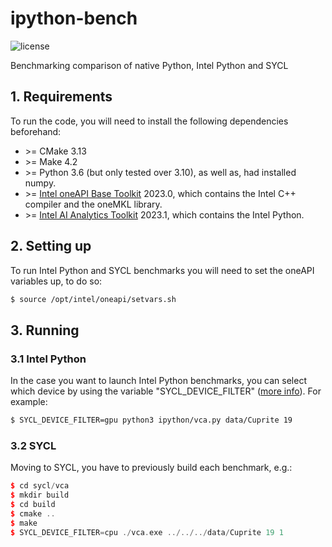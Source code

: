 # ipython-bench
<img alt="license" src="https://img.shields.io/github/license/mashape/apistatus.svg"/>

Benchmarking comparison of native Python, Intel Python and SYCL

## 1. Requirements
To run the code, you will need to install the following dependencies beforehand:

- \>= CMake 3.13
- \>= Make 4.2
- \>= Python 3.6 (but only tested over 3.10), as well as, had installed numpy.
- \>= [Intel oneAPI Base Toolkit](https://www.intel.com/content/www/us/en/developer/tools/oneapi/base-toolkit-download.html) 2023.0, which contains the Intel C++ compiler and the oneMKL library.
- \>= [Intel AI Analytics Toolkit](https://www.intel.com/content/www/us/en/developer/tools/oneapi/ai-analytics-toolkit-download.html) 2023.1, which contains the Intel Python.

## 2. Setting up
To run Intel Python and SYCL benchmarks you will need to set the oneAPI variables up, to do so:

```bash
$ source /opt/intel/oneapi/setvars.sh
```

## 3. Running
### 3.1 Intel Python
In the case you want to launch Intel Python benchmarks, you can select which device by using the variable "SYCL_DEVICE_FILTER" ([more info](https://intel.github.io/llvm-docs/EnvironmentVariables.html#sycl_device_filter)). For example:

```bash
$ SYCL_DEVICE_FILTER=gpu python3 ipython/vca.py data/Cuprite 19
```

### 3.2 SYCL
Moving to SYCL, you have to previously build each benchmark, e.g.:

```c++
$ cd sycl/vca
$ mkdir build
$ cd build
$ cmake ..
$ make
$ SYCL_DEVICE_FILTER=cpu ./vca.exe ../../../data/Cuprite 19 1
```